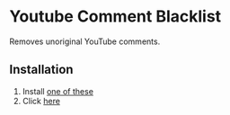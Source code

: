 # Youtube Comment Blacklist

Removes unoriginal YouTube comments.

## Installation

1. Install [one of these](https://github.com/OpenUserJS/OpenUserJS.org/wiki/Userscript-Beginners-HOWTO#how-do-i-get-going)
2. Click [here](https://github.com/NatoBoram/youtube-comment-blacklist/raw/master/youtube-comment-blacklist.user.js)
